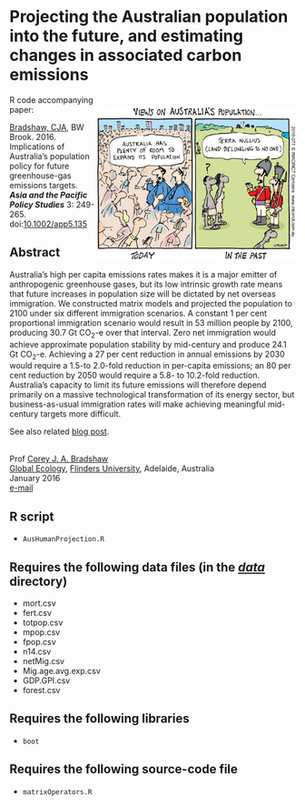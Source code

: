 # Projecting the Australian population into the future, and estimating changes in associated carbon emissions

<img align="right" src="auspop.gif" alt="Views on Australia's population" width="350" style="margin-top: 20px">

R code accompanying paper:

<a href="http://scholar.google.com.au/citations?sortby=pubdate&hl=en&user=1sO0O3wAAAAJ&view_op=list_works">Bradshaw, CJA</a>, BW Brook. 2016.  Implications of Australia’s population policy for future greenhouse-gas emissions targets. <em><strong>Asia and the Pacific Policy Studies</strong></em> 3: 249-265. doi:<a href="http://doi.org/10.1002/app5.135">10.1002/app5.135</a>

## Abstract
Australia’s high per capita emissions rates makes it is a major emitter of anthropogenic greenhouse gases, but its low intrinsic growth rate means that future increases in population size will be dictated by net overseas immigration. We constructed matrix models and projected the population to 2100 under six different
immigration scenarios. A constant 1 per cent proportional immigration scenario would result in 53 million people by 2100, producing 30.7 Gt CO<sub>2</sub>-e over that interval. Zero net immigration would achieve approximate population stability by mid-century and produce 24.1 Gt CO<sub>2</sub>-e. Achieving a 27 per cent reduction in annual emissions by 2030 would require a 1.5-to 2.0-fold reduction in per-capita emissions; an 80 per cent reduction by 2050 would require a 5.8- to 10.2-fold reduction. Australia’s capacity to limit its future emissions will therefore depend primarily on a massive technological transformation of its energy sector, but business-as-usual immigration rates will make achieving meaningful mid-century targets more difficult.

See also related <a href="https://conservationbytes.com/2016/06/12/what-immigration-means-for-australias-climate-change-policies/">blog post</a>.

<br>
Prof <a href="http://scholar.google.com.au/citations?sortby=pubdate&hl=en&user=1sO0O3wAAAAJ&view_op=list_works">Corey J. A. Bradshaw</a> <br>
<a href="http://globalecologyflinders.com" target="_blank">Global Ecology</a>, <a href="http://flinders.edu.au" target="_blank">Flinders University</a>, Adelaide, Australia <br>
January 2016 <br>
<a href=mailto:corey.bradshaw@flinders.edu.au>e-mail</a> <br>

## R script
- <code>AusHumanProjection.R</code>

## Requires the following data files (in the <a href="https://github.com/cjabradshaw/AusHumanProjection/tree/main/data"><em>data</em></a> directory)
- mort.csv
- fert.csv
- totpop.csv
- mpop.csv
- fpop.csv
- n14.csv
- netMig.csv
- Mig.age.avg.exp.csv
- GDP.GPI.csv
- forest.csv

## Requires the following libraries
- <code>boot</code>

## Requires the following source-code file
- <code>matrixOperators.R</code>
